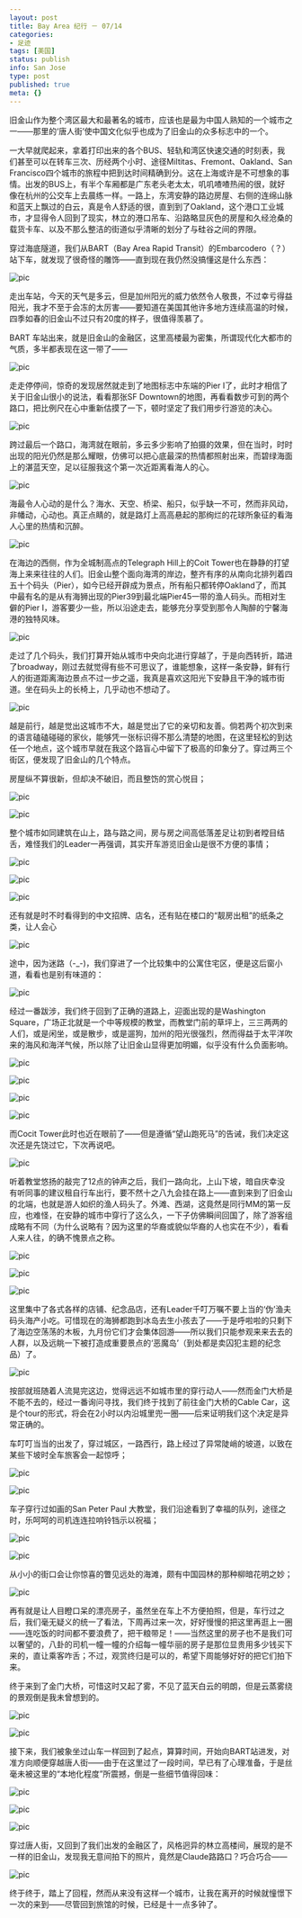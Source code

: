 ```yaml
---
layout: post
title: Bay Area 纪行 － 07/14
categories:
- 足迹
tags: [美国]
status: publish
info: San Jose
type: post
published: true
meta: {}
---
```


旧金山作为整个湾区最大和最著名的城市，应该也是最为中国人熟知的一个城市之一——那里的‘唐人街’使中国文化似乎也成为了旧金山的众多标志中的一个。 

一大早就爬起来，拿着打印出来的各个BUS、轻轨和湾区快速交通的时刻表，我们甚至可以在转车三次、历经两个小时、途径Miltitas、Fremont、Oakland、San Francisco四个城市的旅程中把到达时间精确到分。这在上海或许是不可想象的事情。出发的BUS上，有半个车厢都是广东老头老太太，叽叽喳喳热闹的很，就好像在杭州的公交车上去晨练一样。一路上，东湾安静的路边房屋、右侧的连绵山脉和蓝天上飘过的白云，真是令人舒适的很，直到到了Oakland，这个港口工业城市，才显得令人回到了现实，林立的港口吊车、沿路略显灰色的房屋和久经沧桑的载货卡车、以及不那么整洁的街道似乎清晰的划分了与硅谷之间的界限。

穿过海底隧道，我们从BART（Bay Area Rapid Transit）的Embarcodero（？）站下车，就发现了很奇怪的雕饰——直到现在我仍然没搞懂这是什么东西：
 

![pic](http://docs.google.com/File?id=ddqzv64m_25f5xqn5kt)

走出车站，今天的天气是多云，但是加州阳光的威力依然令人敬畏，不过幸亏得益阳光，我才不至于会冻的太厉害——要知道在美国其他许多地方连续高温的时候，四季如春的旧金山不过只有20度的样子，很值得羡慕了。

BART 车站出来，就是旧金山的金融区，这里高楼最为密集，所谓现代化大都市的气质，多半都表现在这一带了——

![pic](http://docs.google.com/File?id=ddqzv64m_27gsxjjwcs)

走走停停间，惊奇的发现居然就走到了地图标志中东端的Pier I了，此时才相信了关于旧金山很小的说法，看看那张SF Downtown的地图，再看看数步可到的两个路口，把比例尺在心中重新估摸了一下，顿时坚定了我们用步行游览的决心。

![pic](http://docs.google.com/File?id=ddqzv64m_28cnj8p4cg)

跨过最后一个路口，海湾就在眼前，多云多少影响了拍摄的效果，但在当时，时时出现的阳光仍然是那么耀眼，仿佛可以把心底最深的热情都照射出来，而碧绿海面上的湛蓝天空，足以征服我这个第一次近距离看海人的心。

![pic](http://docs.google.com/File?id=ddqzv64m_29hq8kdmcr)

海最令人心动的是什么？海水、天空、桥梁、船只，似乎缺一不可，然而非风动，非幡动，心动也。真正点睛的，就是路灯上高高悬起的那绚烂的花球所象征的看海人心里的热情和沉醉。


![pic](http://docs.google.com/File?id=ddqzv64m_32fw7p28gg)

在海边的西侧，作为全城制高点的Telegraph Hill上的Coit Tower也在静静的打望海上来来往往的人们。旧金山整个面向海湾的岸边，整齐有序的从南向北排列着四五十个码头（Pier），如今已经开辟成为景点，所有船只都转停Oakland了，而其中最有名的是从有海狮出现的Pier39到最北端Pier45一带的渔人码头。而相对生僻的Pier I，游客要少一些，所以沿途走去，能够充分享受到那令人陶醉的宁馨海港的独特风味。

![pic](http://docs.google.com/File?id=ddqzv64m_31drbpzzdx)

走过了几个码头，我们打算开始从城市中央向北进行穿越了，于是向西转折，踏进了broadway，刚过去就觉得有些不可思议了，谁能想象，这样一条安静，鲜有行人的街道距离海边景点不过一步之遥，我真是喜欢这阳光下安静且干净的城市街道。坐在码头上的长椅上，几乎动也不想动了。

![pic](http://docs.google.com/File?id=ddqzv64m_339wsgmd7c)

越是前行，越是觉出这城市不大，越是觉出了它的亲切和友善。倘若两个初次到来的语言磕磕碰碰的家伙，能够凭一张标识得不那么清楚的地图，在这里轻松的到达任一个地点，这个城市早就在我这个路盲心中留下了极高的印象分了。穿过两三个街区，便发现了旧金山的几个特点。

房屋纵不算很新，但却决不破旧，而且整饬的赏心悦目；

![pic](http://docs.google.com/File?id=ddqzv64m_34gfthm5hp)

![pic](http://docs.google.com/File?id=ddqzv64m_40cbgmk7gn)

整个城市如同建筑在山上，路与路之间，房与房之间高低落差足让初到者瞠目结舌，难怪我们的Leader一再强调，其实开车游览旧金山是很不方便的事情；

![pic](http://docs.google.com/File?id=ddqzv64m_35cm8g2rfc)

![pic](http://docs.google.com/File?id=ddqzv64m_36h2jw34hr)

![pic](http://docs.google.com/File?id=ddqzv64m_37g9vj63d2)

还有就是时不时看得到的中文招牌、店名，还有贴在楼口的“靓房出租”的纸条之类，让人会心

![pic](http://docs.google.com/File?id=ddqzv64m_38c7vrt5g8)

途中，因为迷路（-_-)，我们穿进了一个比较集中的公寓住宅区，便是这后窗小道，看看也是别有味道的：

![pic](http://docs.google.com/File?id=ddqzv64m_39jndsn7gk)

经过一番跋涉，我们终于回到了正确的道路上，迎面出现的是Washington Square，广场正北就是一个中等规模的教堂，而教堂门前的草坪上，三三两两的人们，或是闲坐，或是散步，或是遛狗，加州的阳光很强烈，然而得益于太平洋吹来的海风和海洋气候，所以除了让旧金山显得更加明媚，似乎没有什么负面影响。

![pic](http://docs.google.com/File?id=ddqzv64m_41gctqwghh)

![pic](http://docs.google.com/File?id=ddqzv64m_42f6cndxdt)

![pic](http://docs.google.com/File?id=ddqzv64m_43g3wwjwfs)

![pic](http://docs.google.com/File?id=ddqzv64m_44fwxvmhhr)

而Cocit Tower此时也近在眼前了——但是遵循“望山跑死马”的告诫，我们决定这次还是先饶过它，下次再说吧。

![pic](http://docs.google.com/File?id=ddqzv64m_45dqwjh3c2)

听着教堂悠扬的敲完了12点的钟声之后，我们一路向北，上山下坡，暗自庆幸没有听同事的建议租自行车出行，要不然十之八九会挂在路上——直到来到了旧金山的北端，也就是游人如织的渔人码头了。外滩、西湖，这竟然是同行MM的第一反应，也难怪，在安静的城市中穿行了这么久，一下子仿佛瞬间回国了，除了游客组成略有不同（为什么说略有？因为这里的华裔或貌似华裔的人也实在不少），看看人来人往，的确不愧景点之称。

![pic](http://docs.google.com/File?id=ddqzv64m_46c3t2vtcx)

![pic](http://docs.google.com/File?id=ddqzv64m_47hbwnrxc2)

![pic](http://docs.google.com/File?id=ddqzv64m_49cfsx6bhj)

这里集中了各式各样的店铺、纪念品店，还有Leader千叮万嘱不要上当的‘伪’渔夫码头海产小吃。可惜现在的海狮都跑到冰岛去生小孩去了——于是呼啦啦的只剩下了海边空荡荡的木板，九月份它们才会集体回游——所以我们只能参观来来去去的人群，以及远眺一下被打造成重要景点的‘恶魔岛’（到处都是卖囚犯主题的纪念品）了。

![pic](http://docs.google.com/File?id=ddqzv64m_48gfnv4w56)

按部就班随着人流晃完这边，觉得远远不如城市里的穿行动人——然而金门大桥是不能不去的，经过一番询问寻找，我们终于找到了前往金门大桥的Cable Car，这是个tour的形式，将会在2小时以内沿城里兜一圈——后来证明我们这个决定是异常正确的。

车叮叮当当的出发了，穿过城区，一路西行，路上经过了异常陡峭的坡道，以致在某些下坡时全车旅客会一起惊呼；

![pic](http://docs.google.com/File?id=ddqzv64m_509wgnzsdw)

![pic](http://docs.google.com/File?id=ddqzv64m_51gk79vqgd)

车子穿行过如画的San Peter Paul 大教堂，我们沿途看到了幸福的队列，途径之时，乐呵呵的司机连连拉响铃铛示以祝福；

![pic](http://docs.google.com/File?id=ddqzv64m_53sx529dg)

![pic](http://docs.google.com/File?id=ddqzv64m_524rsdmdn)

从小小的街口会让你惊喜的瞥见远处的海滩，颇有中国园林的那种柳暗花明之妙；

![pic](http://docs.google.com/File?id=ddqzv64m_54cck4kxgb)

再有就是让人目瞪口呆的漂亮房子，虽然坐在车上不方便拍照，但是，车行过之后，我们毫无疑义的统一了看法，下周再过来一次，好好慢慢的把这里再逛上一圈——连吃饭的时间都不要浪费了，把干粮带足！——当然这里的房子也不是我们可以奢望的，八卦的司机一幢一幢的介绍每一幢华丽的房子是那位显贵用多少钱买下来的，直让乘客咋舌；不过，观赏终归是可以的，希望下周能够好好的把它们拍下来。

终于来到了金门大桥，可惜这时又起了雾，不见了蓝天白云的明朗，但是云蒸雾绕的景观倒是我未曾想到的。

![pic](http://docs.google.com/File?id=ddqzv64m_55g6s5qvcx)

![pic](http://docs.google.com/File?id=ddqzv64m_56d5cf8wc3)

接下来，我们被象坐过山车一样回到了起点，算算时间，开始向BART站进发，对准方向顺便穿越唐人街——由于在这里过了一段时间，早已有了心理准备，于是丝毫未被这里的“本地化程度”所震撼，倒是一些细节值得回味：

![pic](http://docs.google.com/File?id=ddqzv64m_57fjsdszg5)

![pic](http://docs.google.com/File?id=ddqzv64m_58xtbw53gw)

![pic](http://docs.google.com/File?id=ddqzv64m_59d44f77gw)

穿过唐人街，又回到了我们出发的金融区了，风格迥异的林立高楼间，展现的是不一样的旧金山，发现我无意间拍下的照片，竟然是Claude路路口？巧合巧合——

![pic](http://docs.google.com/File?id=ddqzv64m_60gcvmkpgn)

终于终于，踏上了回程，然而从来没有这样一个城市，让我在离开的时候就憧憬下一次的来到——尽管回到旅馆的时候，已经是十一点多钟了。

